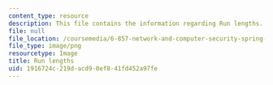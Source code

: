 ```yaml
---
content_type: resource
description: This file contains the information regarding Run lengths.
file: null
file_location: /coursemedia/6-857-network-and-computer-security-spring-2014/1916724c219dacd90ef841fd452a97fe_run_lengths.png
file_type: image/png
resourcetype: Image
title: Run lengths
uid: 1916724c-219d-acd9-0ef8-41fd452a97fe
---
```


